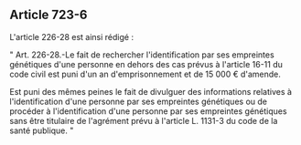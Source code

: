 Article 723-6
----
L'article 226-28 est ainsi rédigé :

" Art. 226-28.-Le fait de rechercher l'identification par ses empreintes
génétiques d'une personne en dehors des cas prévus à l'article 16-11 du code
civil est puni d'un an d'emprisonnement et de 15 000 € d'amende.

Est puni des mêmes peines le fait de divulguer des informations relatives à
l'identification d'une personne par ses empreintes génétiques ou de procéder à
l'identification d'une personne par ses empreintes génétiques sans être
titulaire de l'agrément prévu à l'article L. 1131-3 du code de la santé
publique. "
